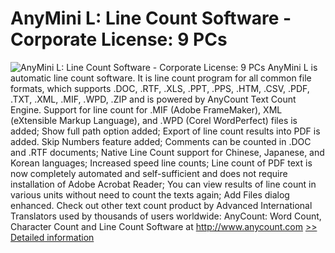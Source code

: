 # AnyMini L: Line Count Software - Corporate License: 9 PCs
![AnyMini L: Line Count Software - Corporate License: 9 PCs](https://mycommerce.akamaized.net/api/pimages/P300036044/BIG/300036044.GIF)
AnyMini L is automatic line count software. It is line count program for all common file formats, which supports .DOC, .RTF, .XLS, .PPT, .PPS, .HTM, .CSV, .PDF, .TXT, .XML, .MIF, .WPD, .ZIP and is powered by AnyCount Text Count Engine.
Support for line count for .MIF (Adobe FrameMaker), XML (eXtensible Markup Language), and .WPD (Corel WordPerfect) files is added;
Show full path option added;
Export of line count results into PDF is added.
Skip Numbers feature added;
Comments can be counted in .DOC and .RTF documents;
Native Line Count support for Chinese, Japanese, and Korean languages;
Increased speed line counts;
Line count of PDF text is now completely automated and self-sufficient and does not require installation of Adobe Acrobat Reader;
You can view results of line count in various units without need to count the texts again;
Add Files dialog enhanced.
Check out other text count product by Advanced International Translators used by thousands of users worldwide:
AnyCount: Word Count, Character Count and Line Count Software at http://www.anycount.com
[>> Detailed information](https://secure.shareit.com/shareit/product.html?productid=300036044&affiliateid=200057808)